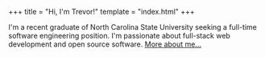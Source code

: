 +++
title = "Hi, I'm Trevor!"
template = "index.html"
+++

I'm a recent graduate of North Carolina State University seeking a full-time software engineering position. I'm passionate about full-stack web development and open source software.
[More about me...](about)